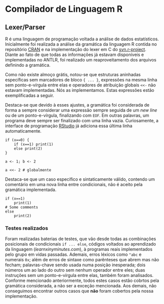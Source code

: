 # Compilador de Linguagem R 
## Lexer/Parser

R é uma linguagem de programação voltada a análise de dados estatísticos.
Inicialmente foi realizada a análise da gramática da linguagem R contida no repositório [CRAN](http://cran.r-project.org/doc/manuals/R-lang.html#Parser) e na implementação do lexer em C do [svn.r-project](http://svn.r-project.org/R/trunk/src/main/gram.y). Diante ao fato de que todas as informações já estavam disponíveis e implementadas no ANTLR, foi realizado um reaproveitamento dos arquivos definindo a gramática.

Como não existe almoço grátis, notou-se que estruturas aninhadas específicas sem marcadores de bloco `{ ... }`, expressões na mesma linha sem ponto-e-vírgula entre elas e operadores de atribuição globais `<<-` não estavam implementadas. Nós as implementamos. Estas expressões estão exemplificadas a seguir.

Destaca-se que devido à esses ajustes, a gramática foi considerada de forma a sempre considerar uma expressão sempre seguida de um *new line* ou de um ponto-e-vírgula, finalizando com `EOF`. Em outras palavras, um programa deve sempre ser finalizado com uma linha vazia. Curiosamente, a interface de programação [RStudio](https://www.rstudio.com/) já adiciona essa última linha automaticamente.

```{R}
if (x==0) {
    if (x==1) print(1)
    else print(2)
}

a <- 1; b <- 2

a <<- 2 # globalmente
```

Destaca-se que um caso específico e sintaticamente válido, contendo um comentário em uma nova linha entre condicionais, não é aceito pela gramática implementada.

```{R}
if (x==1)
    print(1)
# Some comments
else
    print(2)
```

### Testes realizados

Foram realizadas baterias de testes, que vão desde todas as combinações posicionais de condicionais `if ... else`, códigos voltados ao aprendizado da linguagem (*learnxinyminutes.com*), à programas reais implementados pelo grupo em vidas passadas. Ademais, erros léxicos como `"abc` e numerais `0x`; além de erros de sintaxe como parênteses que abrem mas não fecham; palavras-chave sendo usada numa posição inesperada; dois números um ao lado do outro sem nenhum operador entre eles; duas instruções sem um ponto-e-vírgula entre elas, também foram analisados. Conforme mencionado anteriormente, todos estes casos estão cobrtos pela gramática considerada, a não ser a exceção mencionada. Aos demais, não conseguimos encontrar outros casos que **não** foram cobertos pela nossa implementação.
